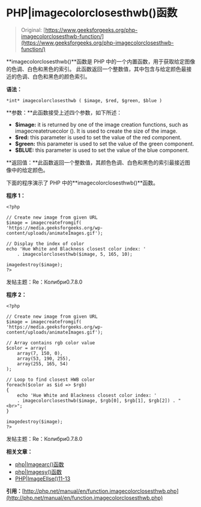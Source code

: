 # PHP|imagecolorclosesthwb()函数

> Original: [https://www.geeksforgeeks.org/php-imagecolorclosesthwb-function/](https://www.geeksforgeeks.org/php-imagecolorclosesthwb-function/)

**imagecolorclosesthwb()**函数是 PHP 中的一个内置函数，用于获取给定图像的色调、白色和黑色的索引。 此函数返回一个整数值，其中包含与给定颜色最接近的色调、白色和黑色的颜色索引。

**语法：**

```
*int* imagecolorclosesthwb ( $image, $red, $green, $blue )
```

**参数：**此函数接受上述四个参数，如下所述：

*   **$image:** it is returned by one of the image creation functions, such as imagecreatetruecolor (). It is used to create the size of the image.
*   **$red:** this parameter is used to set the value of the red component.
*   **$green:** this parameter is used to set the value of the green component.
*   **$BLUE:** this parameter is used to set the value of the blue component.

**返回值：**此函数返回一个整数值，其颜色色调、白色和黑色的索引最接近图像中的给定颜色。

下面的程序演示了 PHP 中的**imagecolorclosesthwb()**函数。

**程序 1：**

```
<?php

// Create new image from given URL
$image = imagecreatefromgif(
'https://media.geeksforgeeks.org/wp-content/uploads/animateImages.gif');

// Display the index of color
echo 'Hue White and Blackness closest color index: ' 
    . imagecolorclosesthwb($image, 5, 165, 10);

imagedestroy($image);
?>
```

发帖主题：Re：Колибри0.7.8.0

**程序 2：**

```
<?php

// Create new image from given URL
$image = imagecreatefromgif(
'https://media.geeksforgeeks.org/wp-content/uploads/animateImages.gif');

// Array contains rgb color value
$color = array(
    array(7, 150, 0),
    array(53, 190, 255),
    array(255, 165, 54)
);

// Loop to find closest HWB color
foreach($color as $id => $rgb)
{
    echo 'Hue White and Blackness closest color index: '
    . imagecolorclosesthwb($image, $rgb[0], $rgb[1], $rgb[2]) . "<br>";
}

imagedestroy($image);
?>
```

发帖主题：Re：Колибри0.7.8.0

**相关文章：**

*   [php|Imagearc()函数](https://www.geeksforgeeks.org/php-imagearc-function/)
*   [php|Imagesy()函数](https://www.geeksforgeeks.org/php-imagesy-function/)
*   [PHP|ImageEllse()11-13](https://www.geeksforgeeks.org/php-imageellipse-function/)

**引用：**[http://php.net/manual/en/function.imagecolorclosesthwb.php](http://php.net/manual/en/function.imagecolorclosesthwb.php)